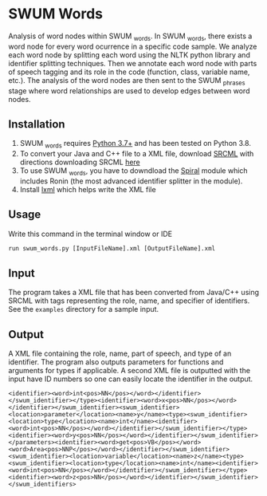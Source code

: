 # SWUM Words
Analysis of word nodes within SWUM <sub>words</sub>.
In SWUM <sub>words</sub>, there exists a word node for every word ocurrence in a specific code sample. We analyze each word node by splitting each word using the NLTK python library and identifier splitting techniques. Then we annotate each word node with parts of speech tagging and its role in the code (function, class, variable name, etc.). The analysis of the word nodes are then sent to the SWUM <sub>phrases</sub> stage where word relationships are used to develop edges between word nodes.
## Installation
1. SWUM <sub>words</sub> requires [Python 3.7+](https://www.python.org) and has been tested on Python 3.8.
2. To convert your Java and C++ file to a XML file, download [SRCML](https://www.srcml.org) with directions downloading SRCML [here](https://www.srcml.org/#download) 
3. To use SWUM <sub>words</sub>, you have to downdload the [Spiral](https://github.com/casics/spiral) module which includes Ronin (the most advanced identifier splitter in the module). 
4. Install [lxml](https://pypi.org/project/lxml/) which helps write the XML file
## Usage
Write this command in the terminal window or IDE 
```python
run swum_words.py [InputFileName].xml [OutputFileName].xml
```
## Input
The program takes a XML file that has been converted from Java/C++ using SRCML with tags representing the role, name, and specifier of identifiers. See the ```examples``` directory for a sample input.
## Output
A XML file containing the role, name, part of speech, and type of an identifier. The program also outputs parameters for functions and arguments for types if applicable. A second XML file is outputted with the input have ID numbers so one can easily locate the identifier in the output. 
```<?xml version="1.0" ?><swum_identifiers><swum_identifier><location>class</location><name>MyClass</name><identifier><word>My<pos>PRP$</pos></word><word>Class<pos>NN</pos></word></identifier></swum_identifier><swum_identifier><location>constructor</location><class>MyClass</class><name>MyClass</name><identifier><word>My<pos>PRP$</pos></word><word>Class<pos>NN</pos></word></identifier></swum_identifier><swum_identifier><location>function</location><class>MyClass</class><name>getArea</name><type><swum_identifier><location>type</location><name>int</name><identifier><word>int<pos>NN</pos></word></identifier></swum_identifier></type><parameters><swum_identifier><location>parameter</location><name>x</name><type><swum_identifier><location>type</location><name>int</name>
<identifier><word>int<pos>NN</pos></word></identifier></swum_identifier></type><identifier><word>x<pos>NN</pos></word></identifier></swum_identifier><swum_identifier><location>parameter</location><name>y</name><type><swum_identifier><location>type</location><name>int</name><identifier><word>int<pos>NN</pos></word></identifier></swum_identifier></type><identifier><word>y<pos>NN</pos></word></identifier></swum_identifier></parameters><identifier><word>get<pos>VB</pos></word><word>Area<pos>NNP</pos></word></identifier></swum_identifier><swum_identifier><location>variable</location><name>z</name><type><swum_identifier><location>type</location><name>int</name><identifier><word>int<pos>NN</pos></word></identifier></swum_identifier></type><identifier><word>z<pos>NN</pos></word></identifier></swum_identifier></swum_identifiers>
